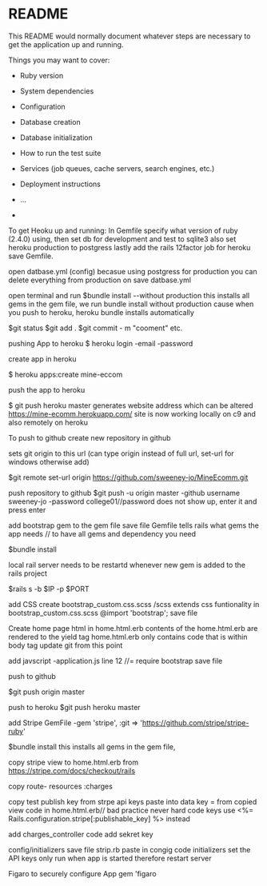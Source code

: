 # README

This README would normally document whatever steps are necessary to get the
application up and running.

Things you may want to cover:

* Ruby version

* System dependencies

* Configuration

* Database creation

* Database initialization

* How to run the test suite

* Services (job queues, cache servers, search engines, etc.)

* Deployment instructions

* ...
* 

To get Heoku up and running:
In Gemfile
specify what version of ruby (2.4.0) using,
then set db for development and test to sqlite3
also set heroku production to postgress
lastly add the rails 12factor job for heroku
save Gemfile.

open datbase.yml (config)
becasue using postgress for production you can delete everything from production on
save datbase.yml


open terminal and run $bundle install --without production
this installs all gems in the gem file,
we run bundle install without production cause when you push to heroku, heroku bundle installs automatically

$git status
$git add .
$git commit - m "cooment"
etc.

pushing App to heroku
$ heroku login
-email
-password

create app in heroku

$ heroku apps:create mine-eccom

push the app to heroku

$ git push heroku master
generates website address which can be altered
https://mine-ecomm.herokuapp.com/ 
site is now working locally on c9 and also remotely on heroku

To push to github
create new repository in github

sets git origin to this url (can type origin instead of full url, set-url for windows otherwise add)

$git remote set-url origin https://github.com/sweeney-jo/MineEcomm.git


push repository to github
$git push -u origin master
-github username sweeney-jo
-password college01//password does not show up, enter it and press enter

add bootstrap gem to the gem file
save file
Gemfile tells rails what gems the app needs // to have all gems and dependency you need

 $bundle install
 
 local rail server needs to be restartd whenever new gem is added to the rails project
 
 $rails s -b $IP -p $PORT
 
 add CSS
 create bootstrap_custom.css.scss  /scss extends css funtionality
 in bootstrap_custom.css.scss 
 @import 'bootstrap';
 save file

Create home page html in home.html.erb
contents of the home.html.erb are rendered to the yield tag
home.html.erb only contains code that is within body tag
update git from this point

add javscript
-application.js
line 12 //= require bootstrap
save file

push to github

$git push origin master

push to heroku 
$git push heroku master 


add Stripe GemFile
-gem 'stripe', :git => 'https://github.com/stripe/stripe-ruby'

$bundle install
this installs all gems in the gem file,

copy stripe view to home.html.erb from https://stripe.com/docs/checkout/rails

copy route- resources :charges

copy test publish key from strpe api keys 
paste into data key = from copied view code in home.html.erb// bad practice never hard code keys use <%= Rails.configuration.stripe[:publishable_key] %> instead

add charges_controller code
add sekret key

config/initializers save file strip.rb 
paste in congig code
initializers set the API keys 
only run when app is started
therefore restart server

 Figaro to securely configure App
 gem 'figaro